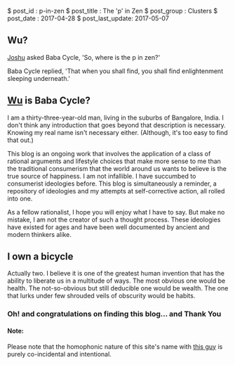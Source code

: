 $ post_id : p-in-zen
$ post_title : The 'p' in Zen
$ post_group : Clusters
$ post_date : 2017-04-28
$ post_last_update: 2017-05-07

## Wu?

[Joshu](https://en.wikipedia.org/wiki/Zhaozhou_Congshen) asked Baba Cycle, 'So, where is the p in zen?'

Baba Cycle replied, 'That when you shall find, you shall find enlightenment sleeping underneath.'

## [Wu](https://en.wikipedia.org/wiki/Mu_(negative)) is Baba Cycle?

I am a thirty-three-year-old man, living in the suburbs of Bangalore, India. I don't think any introduction that goes beyond that description is necessary. Knowing my real name isn't necessary either. (Although, it's too easy to find that out.)

This blog is an ongoing work that involves the application of a class of rational arguments and lifestyle choices that make more sense to me than the traditional consumerism that the world around us wants to believe is the true source of happiness. I am not infallible. I have succumbed to consumerist ideologies before. This blog is simultaneously a reminder, a repository of ideologies and my attempts at self-corrective action, all rolled into one.

As a fellow rationalist, I hope you will enjoy what I have to say. But make no mistake, I am not the creator of such a thought process. These ideologies have existed for ages and have been well documented by ancient and modern thinkers alike.

## I own a bicycle

Actually two. I believe it is one of the greatest human invention that has the ability to liberate us in a multitude of ways. The most obvious one would be health. The not-so-obvious but still deducible one would be wealth. The one that lurks under few shrouded veils of obscurity would be habits.

### Oh! and congratulations on finding this blog... and Thank You

#### Note:

Please note that the homophonic nature of this site's name with [this guy](https://en.wikipedia.org/wiki/Baba_Sehgal) is purely co-incidental and intentional.
